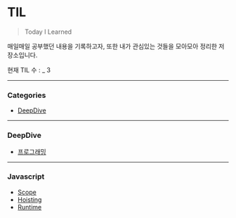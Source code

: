 # TIL

> Today I Learned

매일매일 공부했던 내용을 기록하고자, 또한 내가 관심있는 것들을 모아모아 정리한 저장소입니다.

현재 TIL 수 : _ 3

---
### Categories
* [DeepDive](#deepdive)

---

### DeepDive
- [프로그래밍](Deep-dive/1장-프로그래밍/1-프로그래밍.md)


---

### Javascript
- [Scope](Javascript/Scope.md)
- [Hoisting](Javascript/Hoisting.md)
- [Runtime](Javascript/Runtime.md)